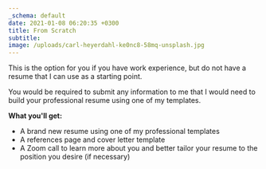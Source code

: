 ```yaml
---
_schema: default
date: 2021-01-08 06:20:35 +0300
title: From Scratch
subtitle:
image: /uploads/carl-heyerdahl-ke0nc8-58mq-unsplash.jpg
---
```

This is the option for you if you have work experience, but do not have a resume that I can use as a starting point.

You would be required to submit any information to me that I would need to build your professional resume using one of my templates.

**What you'll get:**

* A brand new resume using one of my professional templates
* A references page and cover letter template
* A Zoom call to learn more about you and better tailor your resume to the position you desire (if necessary)